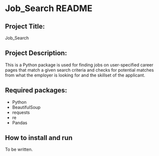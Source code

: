 # Job_Search README
## Project Title:
Job_Search

## Project Description:
This is a Python package is used for finding jobs on user-specified career pages that match a given search criteria and checks for potential matches from what the employer is looking for and the skillset of the applicant.

## Required packages:
- Python
- BeautifulSoup
- requests
- re
- Pandas

## How to install and run
To be written.



